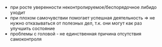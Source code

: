 - при росте уверенности неконтролируемое/беспорядочное либидо уходит
- при плохом самочувствии помогает успешная деятельность => не нужно отказываться от полезных дел, т.к. они могут как раз улучшить состояние
- проблемы с головой - не единственная причина отсутствия самоконтроля